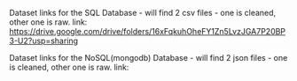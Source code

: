 Dataset links for the SQL Database - will find 2 csv files - one is cleaned, other one is raw.
  link: https://drive.google.com/drive/folders/16xFqkuhOheFY1Zn5LvzJGA7P20BP3-U2?usp=sharing

Dataset links for the NoSQL(mongodb) Database - will find 2 json files - one is cleaned, other one is raw.
  link: 
